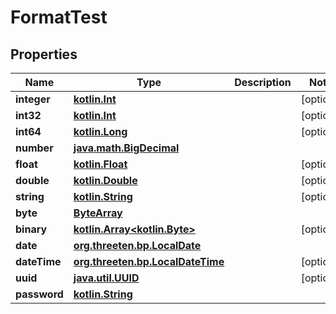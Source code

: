 # FormatTest

## Properties
Name | Type | Description | Notes
------------ | ------------- | ------------- | -------------
**integer** | [**kotlin.Int**](.md) |  |  [optional]
**int32** | [**kotlin.Int**](.md) |  |  [optional]
**int64** | [**kotlin.Long**](.md) |  |  [optional]
**number** | [**java.math.BigDecimal**](java.math.BigDecimal.md) |  | 
**float** | [**kotlin.Float**](.md) |  |  [optional]
**double** | [**kotlin.Double**](.md) |  |  [optional]
**string** | [**kotlin.String**](.md) |  |  [optional]
**byte** | [**ByteArray**](ByteArray.md) |  | 
**binary** | [**kotlin.Array&lt;kotlin.Byte&gt;**](kotlin.Array&lt;kotlin.Byte&gt;.md) |  |  [optional]
**date** | [**org.threeten.bp.LocalDate**](org.threeten.bp.LocalDate.md) |  | 
**dateTime** | [**org.threeten.bp.LocalDateTime**](org.threeten.bp.LocalDateTime.md) |  |  [optional]
**uuid** | [**java.util.UUID**](java.util.UUID.md) |  |  [optional]
**password** | [**kotlin.String**](.md) |  | 
